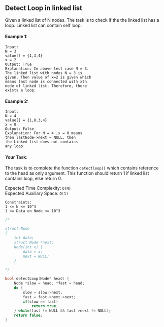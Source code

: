 ## Detect Loop in linked list

Given a linked list of N nodes. The task is to check if the the linked list has a loop. Linked list can contain self loop.

#### Example 1:

```
Input:
N = 3
value[] = {1,3,4}
x = 2
Output: True
Explanation: In above test case N = 3.
The linked list with nodes N = 3 is
given. Then value of x=2 is given which
means last node is connected with xth
node of linked list. Therefore, there
exists a loop.
```

#### Example 2:

```
Input:
N = 4
value[] = {1,8,3,4}
x = 0
Output: False
Explanation: For N = 4 ,x = 0 means
then lastNode->next = NULL, then
the Linked list does not contains
any loop.
```

#### Your Task:

The task is to complete the function `detectloop()` which contains reference to the head as only argument. This function should return 1 if linked list contains loop, else return 0.

Expected Time Complexity: `O(N)`  
Expected Auxiliary Space: `O(1)`

```
Constraints:
1 <= N <= 10^4
1 <= Data on Node <= 10^3
```

```c++
/*

struct Node
{
    int data;
    struct Node *next;
    Node(int x) {
        data = x;
        next = NULL;
    }

*/

bool detectLoop(Node* head) {
    Node *slow = head, *fast = head;
    do {
        slow = slow->next;
        fast = fast->next->next;
        if(slow == fast)
            return true;
    } while(fast != NULL && fast->next != NULL);
    return false;
}
```
